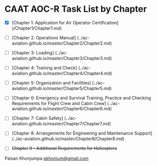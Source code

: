 # CAAT AOC-R Task List by Chapter
- [x] [Chapter 1: Application for Air Operator Certification] (/Chapter1/Chapter1.md)
- [ ] [Chapter 2: Operations Manual] (../ac-aviation.github.io/master/Chapter2/Chapter2.md)
- [ ] [Chapter 3: Loading] (../ac-aviation.github.io/master/Chapter3/Chapter3.md)
- [ ] [Chapter 4: Training and Check] (../ac-aviation.github.io/master/Chapter4/Chapter4.md)
- [ ] [Chapter 5: Organization and Facilities] (../ac-aviation.github.io/master/Chapter5/Chapter5.md)
- [ ] [Chapter 6: Emergency and Survival Training, Practice and Checking
Requirements for Flight Crew and Cabin Crew] (../ac-aviation.github.io/master/Chapter6/Chapter6.md)
- [ ] [Chapter 7: Cabin Safety] (../ac-aviation.github.io/master/Chapter7/Chapter7.md)
- [ ] [Chapter 8: Arrangements for Engineering and Maintenance Support] (../ac-aviation.github.io/master/Chapter8/Chapter8.md)
- [ ] ~~Chapter 9 - Additional Requirements for Helicopters~~


Paisan Khonjumpa <pkhonjum@gmail.com>
